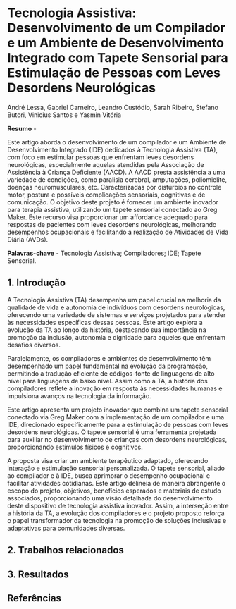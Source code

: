 # Tecnologia Assistiva: Desenvolvimento de um Compilador e um Ambiente de Desenvolvimento Integrado com Tapete Sensorial para Estimulação de Pessoas com Leves Desordens Neurológicas

André Lessa, Gabriel Carneiro, Leandro Custódio, Sarah Ribeiro, Stefano Butori, Vinicius Santos e Yasmin Vitória

**Resumo** - 

Este artigo aborda o desenvolvimento de um compilador e um Ambiente de Desenvolvimento Integrado (IDE) dedicados à Tecnologia Assistiva (TA), com foco em estimular pessoas que enfrentam leves desordens neurológicas, especialmente aquelas atendidas pela Associação de Assistência à Criança Deficiente (AACD). A AACD presta assistência a uma variedade de condições, como paralisia cerebral, amputações, poliomielite, doenças neuromusculares, etc. Caracterizadas por distúrbios no controle motor, postura e possíveis complicações sensoriais, cognitivas e de comunicação. O objetivo deste projeto é fornecer um ambiente inovador para terapia assistiva, utilizando um tapete sensorial conectado ao Greg Maker. Este recurso visa proporcionar um affordance adequado para respostas de pacientes com leves desordens neurológicas, melhorando desempenhos ocupacionais e facilitando a realização de Atividades de Vida Diária (AVDs).

**Palavras-chave** - Tecnologia Assistiva; Compiladores; IDE; Tapete Sensorial.

## 1. Introdução 

A Tecnologia Assistiva (TA) desempenha um papel crucial na melhoria da qualidade de vida e autonomia de indivíduos com desordens neurológicas, oferecendo uma variedade de sistemas e serviços projetados para atender às necessidades específicas dessas pessoas. Este artigo explora a evolução da TA ao longo da história, destacando sua importância na promoção da inclusão, autonomia e dignidade para aqueles que enfrentam desafios diversos.

Paralelamente, os compiladores e ambientes de desenvolvimento têm desempenhado um papel fundamental na evolução da programação, permitindo a tradução eficiente de códigos-fonte de linguagens de alto nível para linguagens de baixo nível. Assim como a TA, a história dos compiladores reflete a inovação em resposta às necessidades humanas e impulsiona avanços na tecnologia da informação.

Este artigo apresenta um projeto inovador que combina um tapete sensorial conectado via Greg Maker com a implementação de um compilador e uma IDE, direcionado especificamente para a estimulação de pessoas com leves desordens neurológicas. O tapete sensorial é uma ferramenta projetada para auxiliar no desenvolvimento de crianças com desordens neurológicas, proporcionando estímulos físicos e cognitivos.

A proposta visa criar um ambiente terapêutico adaptado, oferecendo interação e estimulação sensorial personalizada. O tapete sensorial, aliado ao compilador e à IDE, busca aprimorar o desempenho ocupacional e facilitar atividades cotidianas. Este artigo delineia de maneira abrangente o escopo do projeto, objetivos, benefícios esperados e materiais de estudo associados, proporcionando uma visão detalhada do desenvolvimento deste dispositivo de tecnologia assistiva inovador. Assim, a interseção entre a história da TA, a evolução dos compiladores e o projeto proposto reforça o papel transformador da tecnologia na promoção de soluções inclusivas e adaptativas para comunidades diversas.

## 2. Trabalhos relacionados 

## 3. Resultados 

## Referências 
